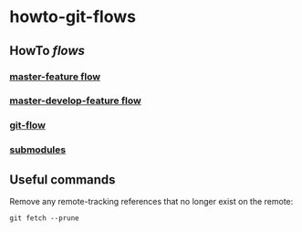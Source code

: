 # howto-git-flows

## HowTo *flows*

### [master-feature flow](howto-git-master-feature-flow.md)

### [master-develop-feature flow](howto-git-master-develop-feature-flow.md)

### [git-flow](howto-git-flow.md)

### [submodules](howto-git-submodules.md)

## Useful commands
Remove any remote-tracking references that no longer exist on the remote:

    git fetch --prune
